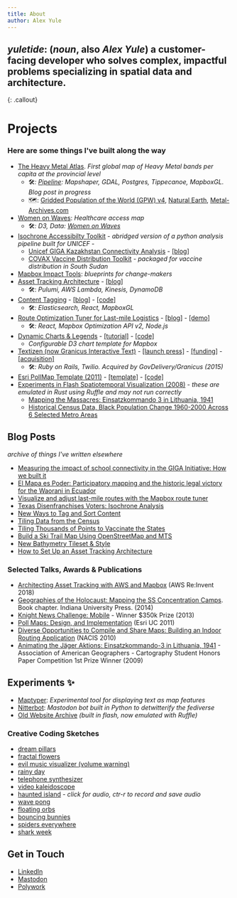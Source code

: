 ```yaml
---
title: About
author: Alex Yule
---
```


<script src="https://cdnjs.cloudflare.com/ajax/libs/chroma-js/2.4.2/chroma.min.js" integrity="sha512-zInFF17qBFVvvvFpIfeBzo7Tj7+rQxLeTJDmbxjBz5/zIr89YVbTNelNhdTT+/DCrxoVzBeUPVFJsczKbB7sew==" crossorigin="anonymous" referrerpolicy="no-referrer"></script>

<script src="assets/js/animate-background.js"></script>
## _yuletide_: (_noun_, also _Alex Yule_) a customer-facing developer who solves complex, impactful problems specializing in spatial data and architecture.
{: .callout}

# Projects

### Here are some things I've built along the way

* [The Heavy Metal Atlas](https://yuletide.github.io/metalmap). _First global map of Heavy Metal bands per capita at the provincial level_ 
  * 🛠_: [Pipeline](https://github.com/yuletide/metalpop): Mapshaper, GDAL, Postgres, Tippecanoe, MapboxGL. Blog post in progress_
  * 🗺: [Gridded Population of the World (GPW) v4](https://sedac.ciesin.columbia.edu/data/collection/gpw-v4), [Natural Earth](https://github.com/nvkelso/natural-earth-vector), [Metal-Archives.com](https://www.metal-archives.com/)
* [Women on Waves](https://yuletide.github.io/womenonwaves_map/): _Healthcare access map_
  * 🛠_: D3, Data: [Women on Waves](https://www.womenonwaves.org/)_
* [Isochrone Accessibilty Toolkit](https://github.com/mapbox/impact-tools/tree/master/accessibility) - _abridged version of a python analysis pipeline built for UNICEF_ - 
  * [Unicef GIGA Kazakhstan Connectivity Analysis](https://unicef.github.io/mapbox_analysis/story/map) - [[blog]](https://www.mapbox.com/blog/measuring-the-impact-of-school-connectivity-in-the-giga-initiative-how-we-built-it)
  * [COVAX Vaccine Distribution Toolkit](https://www.directionsmag.com/pressrelease/11017) -  _packaged for vaccine distribution in South Sudan_
* [Mapbox Impact Tools](https://github.com/mapbox/impact-tools): _blueprints for change-makers_
* [Asset Tracking Architecture](https://www.mapbox.com/solutions/asset-tracking/) - [[blog]](https://blog.mapbox.com/how-to-set-up-an-asset-tracking-architecture-fe5565f6df9)
  * 🛠: _Pulumi, AWS Lambda, Kinesis, DynamoDB_
* [Content Tagging](https://www.mapbox.com/solutions/content-tagging/) - [[blog]](https://blog.mapbox.com/new-ways-to-tag-and-sort-content-57df522d4baa) - [[code]](https://github.com/mapbox/content-tagging)
  * 🛠_: Elasticsearch, React, MapboxGL_
* [Route Optimization Tuner for Last-mile Logistics](https://www.mapbox.com/solutions/route-tuner/) - [[blog]](https://blog.mapbox.com/visualize-and-adjust-last-mile-routes-with-the-mapbox-route-tuner-7b351f688a5f) - [[demo]](https://labs.mapbox.com/optimize-tuner/)
  * 🛠_: React, Mapbox Optimization API v2, Node.js_
* [Dynamic Charts & Legends](https://www.mapbox.com/impact-tools/charts) - [[tutorial]](https://labs.mapbox.com/education/impact-tools/line-charts/) - [[code]](https://github.com/mapbox/impact-tools/tree/master/charts)
  * _Configurable D3 chart template for Mapbox_
* [Textizen (now Granicus Interactive Text)](https://textizen.com/) - [[launch press]](https://www.govtech.com/archive/texting-government-narrowing-digital-divide.html) - [[funding]](https://technical.ly/civic-news/textizen-abayima-philly-projects-win-500k-in-knight-news-challenge-mobile/) - [[acquisition]](https://technical.ly/startups/textizen-govdelivery-acquisition/)
  * 🛠_: Ruby on Rails, Twilio. Acquired by GovDelivery/Granicus (2015)_
* [Esri PollMap Template (2011)](https://proceedings.esri.com/library/userconf/proc11/tech-workshops/tw_1924.pdf) - [[template]](https://www.arcgis.com/home/item.html?id=4769ff8ac3f04e48af7c32bc423bcbff&fromSearch=true&searchPosition=1&searchTerm=pollmap&searchFacet=item%20title) - [[code]](https://github.com/mappingcenter/pollmap)
* [Experiments in Flash Spatiotemporal Visualization (2008)](/flash-site/flash/index.html) - _these are emulated in Rust using Ruffle and may not run correctly_
  * [Mapping the Massacres: Einsatzkommando 3 in Lithuania, 1941](https://yuletide.github.io/flash-site/flash/einsatzgruppen.html)
  * [Historical Census Data, Black Population Change 1960-2000 Across 6 Selected Metro Areas](https://yuletide.github.io/flash-site/flash/census/)

## Blog Posts
_archive of things I've written elsewhere_
* [Measuring the impact of school connectivity in the GIGA Initiative: How we built it](https://www.mapbox.com/blog/measuring-the-impact-of-school-connectivity-in-the-giga-initiative-how-we-built-it)
* [El Mapa es Poder: Participatory mapping and the historic legal victory for the Waorani in Ecuador](https://blog.mapbox.com/el-mapa-es-poder-830a875fcc5b)
* [Visualize and adjust last-mile routes with the Mapbox route tuner](https://blog.mapbox.com/visualize-and-adjust-last-mile-routes-with-the-mapbox-route-tuner-7b351f688a5f)
* [Texas Disenfranchises Voters: Isochrone Analysis](https://blog.mapbox.com/texas-disenfranchises-voters-isochrone-analysis-shows-2million-votes-negatively-impacted-in-b9c015a0bef7)
* [New Ways to Tag and Sort Content](https://blog.mapbox.com/new-ways-to-tag-and-sort-content-57df522d4baa)
* [Tiling Data from the Census](https://www.mapbox.com/blog/tiling-data-from-the-census-using-mts-how-we-built-it)
* [Tiling Thousands of Points to Vaccinate the States](https://www.mapbox.com/blog/tiling-thousands-of-points-to-vaccinate-the-states)
* [Build a Ski Trail Map Using OpenStreetMap and MTS](https://www.mapbox.com/blog/build-a-ski-trail-map-using-openstreetmap-and-mts)
* [New Bathymetry Tileset & Style](https://www.mapbox.com/blog/new-bathymetry-tileset-and-style-for-marine-maps)
* [How to Set Up an Asset Tracking Architecture](https://blog.mapbox.com/how-to-set-up-an-asset-tracking-architecture-fe5565f6df9)

### Selected Talks, Awards & Publications
* [Architecting Asset Tracking with AWS and Mapbox](https://www.youtube.com/watch?v=G_Sn7b_NUZ4) (AWS Re:Invent 2018)
* [Geographies of the Holocaust: Mapping the SS Concentration Camps](https://holocaustgeographies.org/publications). Book chapter. Indiana University Press. (2014)
* [Knight News Challenge: Mobile](https://knightfoundation.org/press/releases/eight-mobile-ventures-win-24-million-funding-knigh/) - Winner $350k Prize (2013)
* [Poll Maps: Design, and Implementation](https://proceedings.esri.com/library/userconf/proc11/tech-workshops/tw_1924.pdf) (Esri UC 2011)
* [Diverse Opportunities to Compile and Share Maps: Building an Indoor Routing Application](https://www.slideshare.net/yuletide/nacis-2010) (NACIS 2010)
* [Animating the Jäger Aktions: Einsatzkommando-3 in Lithuania, 1941](https://yuletide.github.io/flash-site/flash/einsatzgruppen.html) - Association of American Geographers - Cartography Student Honors Paper Competition 1st Prize Winner (2009)

## Experiments ✨

* [Maptyper](https://maptyper.netlify.app/): _Experimental tool for displaying text as map features_
* [Nitterbot](https://github.com/yuletide/nitterbot/): _Mastodon bot built in Python to detwitterify the fediverse_
* [Old Website Archive](/flash-site) _(built in flash, now emulated with Ruffle)_

### Creative Coding Sketches
* [dream pillars](https://editor.p5js.org/yuletide/full/aIqGbIVxO)
* [fractal flowers](https://editor.p5js.org/yuletide/full/w-zQ4pvg6)
* [evil music visualizer (volume warning)](https://editor.p5js.org/yuletide/full/sSCcQ27F8)
* [rainy day](https://editor.p5js.org/yuletide/full/qPDRU-zB8)
* [telephone synthesizer](https://editor.p5js.org/yuletide/sketches/oZC6rxd_h)
* [video kaleidoscope](https://editor.p5js.org/rfong/full/nPeF6UVrm)
* [haunted island](https://editor.p5js.org/yuletide/full/E4X2xW9VB) - _click for audio, ctr-r to record and save audio_
* [wave pong](https://editor.p5js.org/yuletide/full/KkEqvPUsF)
* [floating orbs](https://editor.p5js.org/yuletide/full/N29YW1sXP)
* [bouncing bunnies](https://editor.p5js.org/yuletide/full/M0A8YYKMD)
* [spiders everywhere](https://editor.p5js.org/yuletide/full/NwliFzdWd)
* [shark week](https://editor.p5js.org/yuletide/full/Opv5ULYkQ)


## Get in Touch
* [LinkedIn](https://www.linkedin.com/in/alexyule/)
* [Mastodon](https://mastodon.social/@yuletide)
* [Polywork](https://www.polywork.com/yuletide)

<!-- ![Under Construction Gif](assets/animated-under-construction-image-0004.gif) -->